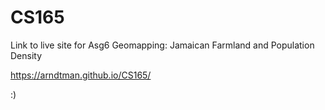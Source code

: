 # CS165

Link to live site for Asg6 Geomapping: Jamaican Farmland and Population Density

https://arndtman.github.io/CS165/

:)
